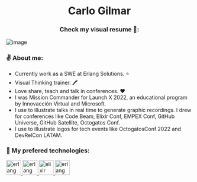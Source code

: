 <h1 align="center">Carlo Gilmar</h1>

<h3 align="center"> Check my visual resume 🎨: </h3>
  
![image](https://user-images.githubusercontent.com/17634377/191581908-14d28a40-2e69-461d-8694-5056359d4737.png)
  
### ✌️ About me:
  
  - Currently work as a SWE at Erlang Solutions. ⭐️
  - Visual Thinking trainer. 🖍
  - Love share, teach and talk in conferences. ❤️  
  - I was Mission Commander for Launch X 2022, an educational program by Innovacción Virtual and Microsoft.
  - I use to illustrate talks in real time to generate graphic recordings. I drew for conferences like Code Beam, Elixir Conf, EMPEX Conf, GitHub Universe, GitHub Satellite, Octogatos Conf. 
  - I use to illustrate logos for tech events like OctogatosConf 2022 and DevRelCon LATAM. 
  
### 🤩 My prefered technologies:

<p align="left"> 
<a href="https://git-scm.com/" target="_blank" rel="noreferrer"> <img src="https://www.vectorlogo.zone/logos/git-scm/git-scm-icon.svg" alt="erlang" width="40" height="40"/> </a> 
<a href="https://www.vim.org/docs.php" target="_blank" rel="noreferrer"> <img src="https://www.vectorlogo.zone/logos/vim/vim-icon.svg" alt="erlang" width="40" height="40"/> </a> 
<a href="https://elixir-lang.org" target="_blank" rel="noreferrer"> <img src="https://www.vectorlogo.zone/logos/elixir-lang/elixir-lang-icon.svg" alt="elixir" width="40" height="40"/> </a> 
<a href="https://www.erlang.org/" target="_blank" rel="noreferrer"> <img src="https://www.vectorlogo.zone/logos/erlang/erlang-official.svg" alt="erlang" width="40" height="40"/> </a> 

</p>
